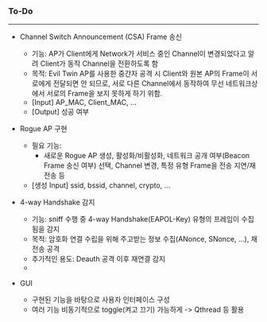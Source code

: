 ### To-Do
---
- Channel Switch Announcement (CSA) Frame 송신
  - 기능: AP가 Client에게 Network가 서비스 중인 Channel이 변경되었다고 알려 Client가 동작 Channel을 전환하도록 함
  - 목적: Evil Twin AP를 사용한 중간자 공격 시 Client와 원본 AP의 Frame이 서로에게 전달되면 안 되므로, 서로 다른 Channel에서 동작하여 무선 네트워크상에서 서로의 Frame을 보지 못하게 하기 위함.
  - [Input] AP_MAC, Client_MAC, ...
  - [Output] 성공 여부

- Rogue AP 구현
  - 필요 기능:
    - 새로운 Rogue AP 생성, 활성화/비활성화, 네트워크 공개 여부(Beacon Frame 송신 여부) 선택, Channel 변경, 특정 유형 Frame을 전송 지연/재전송 등
  - [생성 Input] ssid, bssid, channel, crypto, ...

- 4-way Handshake 감지
  - 기능: sniff 수행 중 4-way Handshake(EAPOL-Key) 유형의 프레임이 수집됨을 감지
  - 목적: 암호화 연결 수립을 위해 주고받는 정보 수집(ANonce, SNonce, ...), 재전송 공격
  - 추가적인 용도: Deauth 공격 이후 재연결 감지
  - 
- GUI
  - 구현된 기능을 바탕으로 사용자 인터페이스 구성
  - 여러 기능 비동기적으로 toggle(켜고 끄기) 가능하게 -> Qthread 등 활용

